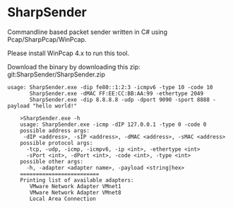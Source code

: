 SharpSender
===========

Commandline based packet sender written in C# using Pcap/SharpPcap/WinPcap.

Please install WinPcap 4.x to run this tool.

Download the binary by downloading this zip: git:SharpSender/SharpSender.zip

    usage: SharpSender.exe -dip fe80::1:2:3 -icmpv6 -type 10 -code 10
           SharpSender.exe -dMAC FF:EE:CC:BB:AA:99 -ethertype 2049
           SharpSender.exe -dip 8.8.8.8 -udp -dport 9090 -sport 8888 -payload "hello world!"

        >SharpSender.exe -h
        usage: SharpSender.exe -icmp -dIP 127.0.0.1 -type 0 -code 0
        possible address args:
         -dIP <address>, -sIP <address>, -dMAC <address>, -sMAC <address>
        possible protocol args:
          -tcp, -udp, -icmp, -icmpv6, -ip <int>, -ethertype <int>
          -sPort <int>, -dPort <int>, -code <int>, -type <int>
        possible other args:
          -h, -adapter <adapter name>, -payload <string|hex>
        =========================
        Printing list of available adapters:
           VMware Network Adapter VMnet1
           VMware Network Adapter VMnet8
           Local Area Connection
